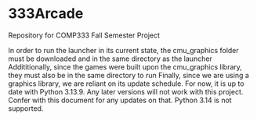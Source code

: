 # 333Arcade
 Repository for COMP333 Fall Semester Project


 In order to run the launcher in its current state, the cmu_graphics folder must be downloaded and in the same directory as the launcher
 Addititionally, since the games were built upon the cmu_graphics library, they must also be in the same directory to run
 Finally, since we are using a graphics library, we are reliant on its update schedule. For now, it is up to date with Python 3.13.9.
 Any later versions will not work with this project. Confer with this document for any updates on that. Python 3.14 is not supported.



